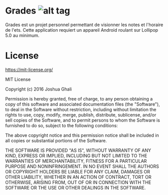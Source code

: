 #  Grades ![alt tag](https://raw.githubusercontent.com/jjghali/Grades/master/app/src/main/res/drawable/ic_launcher.png)

Grades est un projet personnel permettant de visionner les notes et l'horaire de l'ets.
Cette application requiert un appareil Android roulant sur Lollipop 5.0 au minimum.

# License

https://mit-license.org/

MIT License

Copyright (c) 2016 Joshua Ghali

Permission is hereby granted, free of charge, to any person obtaining a copy
of this software and associated documentation files (the "Software"), to deal
in the Software without restriction, including without limitation the rights
to use, copy, modify, merge, publish, distribute, sublicense, and/or sell
copies of the Software, and to permit persons to whom the Software is
furnished to do so, subject to the following conditions:

The above copyright notice and this permission notice shall be included in all
copies or substantial portions of the Software.

THE SOFTWARE IS PROVIDED "AS IS", WITHOUT WARRANTY OF ANY KIND, EXPRESS OR
IMPLIED, INCLUDING BUT NOT LIMITED TO THE WARRANTIES OF MERCHANTABILITY,
FITNESS FOR A PARTICULAR PURPOSE AND NONINFRINGEMENT. IN NO EVENT SHALL THE
AUTHORS OR COPYRIGHT HOLDERS BE LIABLE FOR ANY CLAIM, DAMAGES OR OTHER
LIABILITY, WHETHER IN AN ACTION OF CONTRACT, TORT OR OTHERWISE, ARISING FROM,
OUT OF OR IN CONNECTION WITH THE SOFTWARE OR THE USE OR OTHER DEALINGS IN THE
SOFTWARE.
